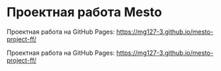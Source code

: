 # Проектная работа Mesto
Проектная работа на GitHub Pages: https://mg127-3.github.io/mesto-project-ff/

Проектная работа на GitHub Pages: https://mg127-3.github.io/mesto-project-ff/
